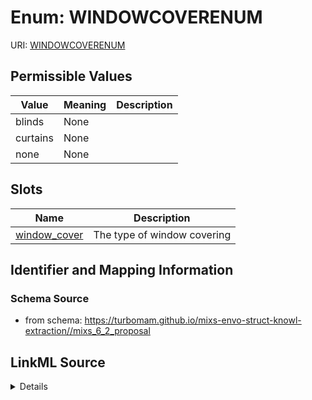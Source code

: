 # Enum: WINDOWCOVERENUM



URI: [WINDOWCOVERENUM](WINDOWCOVERENUM)

## Permissible Values

| Value | Meaning | Description |
| --- | --- | --- |
| blinds | None |  |
| curtains | None |  |
| none | None |  |




## Slots

| Name | Description |
| ---  | --- |
| [window_cover](window_cover.md) | The type of window covering |






## Identifier and Mapping Information







### Schema Source


* from schema: https://turbomam.github.io/mixs-envo-struct-knowl-extraction//mixs_6_2_proposal




## LinkML Source

<details>
```yaml
name: WINDOW_COVER_ENUM
from_schema: https://turbomam.github.io/mixs-envo-struct-knowl-extraction//mixs_6_2_proposal
rank: 1000
permissible_values:
  blinds:
    text: blinds
  curtains:
    text: curtains
  none:
    text: none

```
</details>
